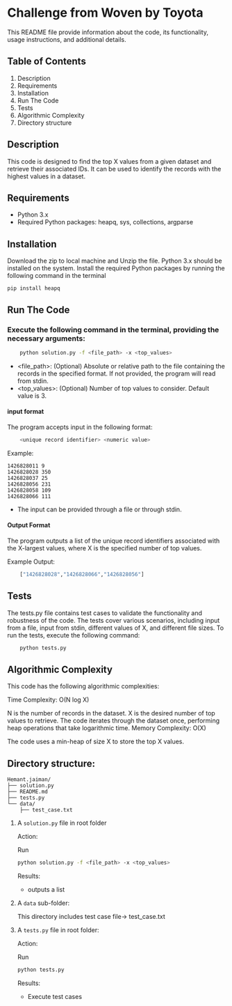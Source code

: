 # Challenge from Woven by Toyota

This README file provide information about the code, its functionality, usage instructions, and additional details.

## Table of Contents
1. Description
2. Requirements
3. Installation
4. Run The Code
5. Tests
6. Algorithmic Complexity
7. Directory structure

## Description

This code is designed to find the top X values from a given dataset and retrieve their associated IDs. It can be used to identify the records with the highest values in a dataset.

## Requirements
- Python 3.x
- Required Python packages: heapq, sys, collections, argparse




## Installation

Download the zip to local machine and Unzip the file.
Python 3.x should be installed on the system.
Install the required Python packages by running the following command in the terminal
```
pip install heapq

``` 




## Run The Code
### Execute the following command in the terminal, providing the necessary arguments:

```bash
    python solution.py -f <file_path> -x <top_values>

```
- <file_path>: (Optional) Absolute or relative path to the file containing the records in the specified format. If not provided, the program will read from stdin.
- <top_values>: (Optional) Number of top values to consider. Default value is 3.

#### input format
   The program accepts input in the following format:
```bash
    <unique record identifier> <numeric value>
```
Example:

    1426828011 9
    1426828028 350
    1426828037 25
    1426828056 231
    1426828058 109
    1426828066 111

- The input can be provided through a file or through stdin.

#### Output Format
The program outputs a list of the unique record identifiers associated with the X-largest values, where X is the specified number of top values.

Example Output:

```bash
    ["1426828028","1426828066","1426828056"]
```
## Tests
The tests.py file contains test cases to validate the functionality and robustness of the code. The tests cover various scenarios, including input from a file, input from stdin, different values of X, and different file sizes.
To run the tests, execute the following command:
```bash
    python tests.py
```

## Algorithmic Complexity

This code has the following algorithmic complexities:

Time Complexity: O(N log X)

N is the number of records in the dataset.
X is the desired number of top values to retrieve.
The code iterates through the dataset once, performing heap operations that take logarithmic time.
Memory Complexity: O(X)

The code uses a min-heap of size X to store the top X values.



## Directory structure:
```
Hemant.jaiman/
├── solution.py
├── README.md
├── tests.py
└── data/
    ├── test_case.txt
```

1. A `solution.py` file in root folder

    Action: 
    
    Run 
    ```bash
    python solution.py -f <file_path> -x <top_values>
    ```

    Results: 
    
    - outputs a list


2. A `data` sub-folder:

    This directory includes test case file-> test_case.txt



3. A `tests.py` file in root folder:

     Action: 
    
    Run 
    ```bash
    python tests.py
    ```

    Results: 
    
    - Execute test cases 
